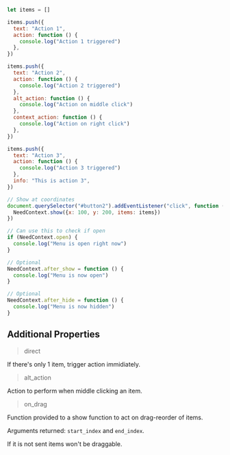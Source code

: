 ```javascript
let items = []

items.push({
  text: "Action 1",
  action: function () {
    console.log("Action 1 triggered")
  },
})

items.push({
  text: "Action 2",
  action: function () {
    console.log("Action 2 triggered")
  },
  alt_action: function () {
    console.log("Action on middle click")
  },
  context_action: function () {
    console.log("Action on right click")
  },
})

items.push({
  text: "Action 3",
  action: function () {
    console.log("Action 3 triggered")
  },
  info: "This is action 3",
})

// Show at coordinates
document.querySelector("#button2").addEventListener("click", function (e) {
  NeedContext.show({x: 100, y: 200, items: items})
})

// Can use this to check if open
if (NeedContext.open) {
  console.log("Menu is open right now")
}

// Optional
NeedContext.after_show = function () {
  console.log("Menu is now open")
}

// Optional
NeedContext.after_hide = function () {
  console.log("Menu is now hidden")
}
```

## Additional Properties

>direct

If there's only 1 item, trigger action immidiately.

>alt_action

Action to perform when middle clicking an item.

>on_drag

Function provided to a show function to act on drag-reorder of items.

Arguments returned: `start_index` and `end_index`.

If it is not sent items won't be draggable.